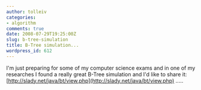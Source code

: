 ```yaml
---
author: tolleiv
categories:
- algorithm
comments: true
date: 2008-07-29T19:25:00Z
slug: b-tree-simulation
title: B-Tree simulation...
wordpress_id: 612
---
```


I'm just preparing for some of my computer science exams and in one of my researches I found a really great B-Tree simulation and I'd like to share it: [http://slady.net/java/bt/view.php](http://slady.net/java/bt/view.php) .....
